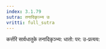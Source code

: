 ```yaml
---
index: 3.1.79
sutra: तनादिकृञ्भ्य उः
vritti: full_sutra
---
```


कर्त्तरि सार्वधातुके तनादिकृञ्भ्य: धातो: पर: उ-प्रत्यय: